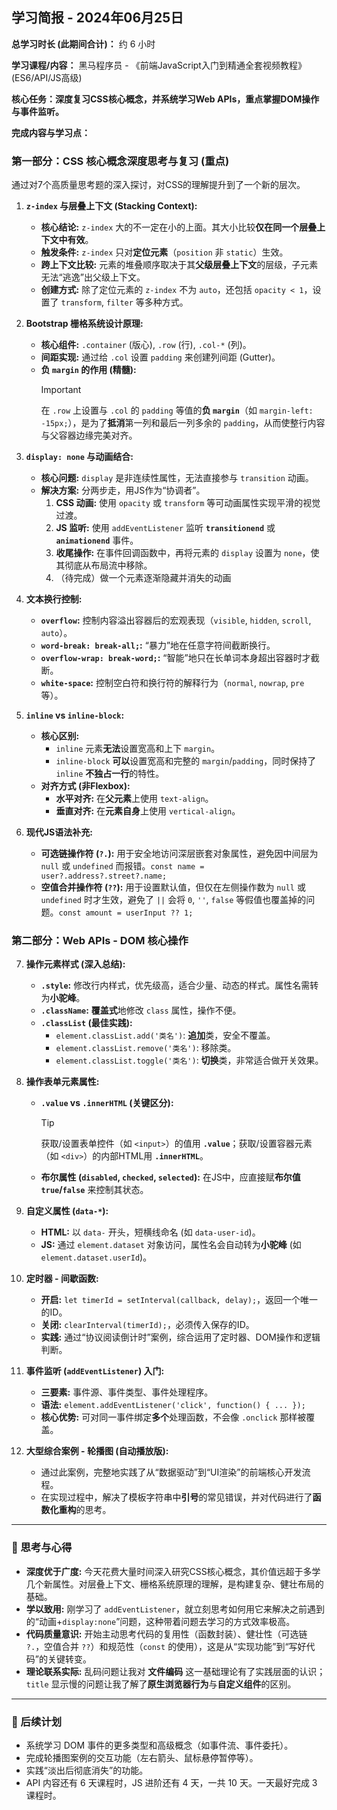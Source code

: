 ## 学习简报 - 2024年06月25日

**总学习时长 (此期间合计)：** 约 6 小时

**学习课程/内容：** 黑马程序员 - 《前端JavaScript入门到精通全套视频教程》(ES6/API/JS高级)

**核心任务：深度复习CSS核心概念，并系统学习Web APIs，重点掌握DOM操作与事件监听。**

**完成内容与学习点：**

### **第一部分：CSS 核心概念深度思考与复习 (重点)**

通过对7个高质量思考题的深入探讨，对CSS的理解提升到了一个新的层次。

1.  **`z-index` 与层叠上下文 (Stacking Context):**
    *   **核心结论:** `z-index` 大的不一定在小的上面。其大小比较**仅在同一个层叠上下文中有效**。
    *   **触发条件:** `z-index` 只对**定位元素**（`position` 非 `static`）生效。
    *   **跨上下文比较:** 元素的堆叠顺序取决于其**父级层叠上下文**的层级，子元素无法“逃逸”出父级上下文。
    *   **创建方式:** 除了定位元素的 `z-index` 不为 `auto`，还包括 `opacity < 1`，设置了 `transform`, `filter` 等多种方式。

2.  **Bootstrap 栅格系统设计原理:**
    *   **核心组件:** `.container` (版心), `.row` (行), `.col-*` (列)。
    *   **间距实现:** 通过给 `.col` 设置 `padding` 来创建列间距 (Gutter)。
    *   **负 `margin` 的作用 (精髓):**
        > [!IMPORTANT]
        > 在 `.row` 上设置与 `.col` 的 `padding` 等值的**负 `margin`**（如 `margin-left: -15px;`），是为了**抵消**第一列和最后一列多余的 `padding`，从而使整行内容与父容器边缘完美对齐。

3.  **`display: none` 与动画结合:**
    *   **核心问题:** `display` 是非连续性属性，无法直接参与 `transition` 动画。
    *   **解决方案:** 分两步走，用JS作为“协调者”。
        1.  **CSS 动画:** 使用 `opacity` 或 `transform` 等可动画属性实现平滑的视觉过渡。
        2.  **JS 监听:** 使用 `addEventListener` 监听 **`transitionend`** 或 **`animationend`** 事件。
        3.  **收尾操作:** 在事件回调函数中，再将元素的 `display` 设置为 `none`，使其彻底从布局流中移除。
        4.  （待完成）做一个元素逐渐隐藏并消失的动画

4.  **文本换行控制:**
    *   **`overflow`:** 控制内容溢出容器后的宏观表现（`visible`, `hidden`, `scroll`, `auto`）。
    *   **`word-break: break-all;`:** “暴力”地在任意字符间截断换行。
    *   **`overflow-wrap: break-word;`:** “智能”地只在长单词本身超出容器时才截断。
    *   **`white-space`:** 控制空白符和换行符的解释行为（`normal`, `nowrap`, `pre` 等）。

5.  **`inline` vs `inline-block`:**
    *   **核心区别:**
        *   `inline` 元素**无法**设置宽高和上下 `margin`。
        *   `inline-block` **可以**设置宽高和完整的 `margin`/`padding`，同时保持了 `inline` **不独占一行**的特性。
    *   **对齐方式 (非Flexbox):**
        *   **水平对齐:** 在**父元素**上使用 `text-align`。
        *   **垂直对齐:** 在**元素自身**上使用 `vertical-align`。

6.  **现代JS语法补充:**
    *   **可选链操作符 (`?.`):** 用于安全地访问深层嵌套对象属性，避免因中间层为 `null` 或 `undefined` 而报错。`const name = user?.address?.street?.name;`
    *   **空值合并操作符 (`??`):** 用于设置默认值，但仅在左侧操作数为 `null` 或 `undefined` 时才生效，避免了 `||` 会将 `0`, `''`, `false` 等假值也覆盖掉的问题。`const amount = userInput ?? 1;`

### **第二部分：Web APIs - DOM 核心操作**

7.  **操作元素样式 (深入总结):**
    *   **`.style`:** 修改行内样式，优先级高，适合少量、动态的样式。属性名需转为**小驼峰**。
    *   **`.className`:** **覆盖式**地修改 `class` 属性，操作不便。
    *   **`.classList` (最佳实践):**
        *   `element.classList.add('类名')`: **追加**类，安全不覆盖。
        *   `element.classList.remove('类名')`: 移除类。
        *   `element.classList.toggle('类名')`: **切换**类，非常适合做开关效果。

8.  **操作表单元素属性:**
    *   **`.value` vs `.innerHTML` (关键区分):**
        > [!TIP]
        > 获取/设置表单控件（如 `<input>`）的值用 **`.value`**；获取/设置容器元素（如 `<div>`）的内部HTML用 **`.innerHTML`**。
    *   **布尔属性 (`disabled`, `checked`, `selected`):** 在JS中，应直接赋**布尔值 `true`/`false`** 来控制其状态。

9.  **自定义属性 (`data-*`):**
    *   **HTML:** 以 `data-` 开头，短横线命名 (如 `data-user-id`)。
    *   **JS:** 通过 `element.dataset` 对象访问，属性名会自动转为**小驼峰** (如 `element.dataset.userId`)。

10. **定时器 - 间歇函数:**
    *   **开启:** `let timerId = setInterval(callback, delay);`，返回一个唯一的ID。
    *   **关闭:** `clearInterval(timerId);`，必须传入保存的ID。
    *   **实践:** 通过“协议阅读倒计时”案例，综合运用了定时器、DOM操作和逻辑判断。

11. **事件监听 (`addEventListener`) 入门:**
    *   **三要素:** 事件源、事件类型、事件处理程序。
    *   **语法:** `element.addEventListener('click', function() { ... });`
    *   **核心优势:** 可对同一事件绑定**多个**处理函数，不会像 `.onclick` 那样被覆盖。

12. **大型综合案例 - 轮播图 (自动播放版):**
    *   通过此案例，完整地实践了从“数据驱动”到“UI渲染”的前端核心开发流程。
    *   在实现过程中，解决了模板字符串中**引号**的常见错误，并对代码进行了**函数化重构**的思考。

---

### 🤔 思考与心得

*   **深度优于广度:** 今天花费大量时间深入研究CSS核心概念，其价值远超于多学几个新属性。对层叠上下文、栅格系统原理的理解，是构建复杂、健壮布局的基础。
*   **学以致用:** 刚学习了 `addEventListener`，就立刻思考如何用它来解决之前遇到的“动画+`display:none`”问题，这种带着问题去学习的方式效率极高。
*   **代码质量意识:** 开始主动思考代码的复用性（函数封装）、健壮性（可选链 `?.`，空值合并 `??`）和规范性（`const` 的使用），这是从“实现功能”到“写好代码”的关键转变。
*   **理论联系实际:** 乱码问题让我对 **文件编码** 这一基础理论有了实践层面的认识；`title` 显示慢的问题让我了解了**原生浏览器行为**与**自定义组件**的区别。

---

### 🚀 后续计划

*   系统学习 DOM 事件的更多类型和高级概念（如事件流、事件委托）。
*   完成轮播图案例的交互功能（左右箭头、鼠标悬停暂停等）。
*   实践“淡出后彻底消失”的功能。
*   API 内容还有 6 天课程时，JS 进阶还有 4 天，一共 10 天。一天最好完成 3 课程时。
